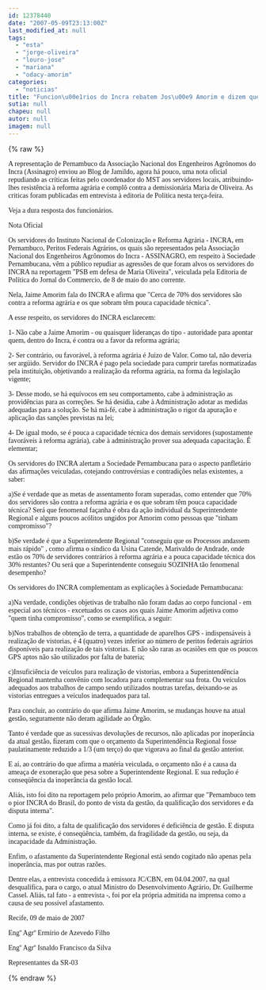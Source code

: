 ```yaml
---
id: 12378440
date: "2007-05-09T23:13:00Z"
last_modified_at: null
tags:
  - "esta"
  - "jorge-oliveira"
  - "louro-jose"
  - "mariana"
  - "odacy-amorim"
categories:
  - "noticias"
title: "Funcion\u00e1rios do Incra rebatem Jos\u00e9 Amorim e dizem que Maria de Oliveira est\u00e1 caindo por incompet\u00eancia"
sutia: null
chapeu: null
autor: null
imagem: null
---
```

{% raw %}
<p><p><font face=\"Verdana\">A representa&ccedil;&atilde;o de Pernambuco da Associa&ccedil;&atilde;o Nacional dos Engenheiros Agr&ocirc;nomos do Incra (Assinagro) enviou ao Blog de Jamildo, agora h&aacute; pouco, uma nota oficial repudiando as cr&iacute;ticas feitas pelo coordenador do MST aos servidores locais, atribuindo-lhes resist&ecirc;ncia &agrave; reforma agr&aacute;ria e compl&ocirc; contra a demission&aacute;ria Maria de Oliveira. As criticas foram publicadas em entrevista &agrave; editoria de Pol&iacute;tica nesta ter&ccedil;a-feira.</font></p></p>
<p><p><font face=\"Verdana\">Veja a dura resposta dos funcion&aacute;rios.</font></p></p>
<p><p><font face=\"Verdana\">Nota Oficial</font></p></p>
<p><p><font face=\"Verdana\">Os servidores do Instituto Nacional de Coloniza&ccedil;&atilde;o e Reforma Agr&aacute;ria - INCRA, em Pernambuco, Peritos Federais Agr&aacute;rios, os quais s&atilde;o representados pela Associa&ccedil;&atilde;o Nacional dos Engenheiros Agr&ocirc;nomos do Incra - ASSINAGRO, em respeito &agrave; Sociedade Pernambucana, v&ecirc;m a p&uacute;blico repudiar as agress&otilde;es de que foram alvos os servidores do INCRA na reportagem &quot;PSB em defesa de Maria Oliveira&quot;, veiculada pela Editoria de Pol&iacute;tica do Jornal do Commercio, de 8 de maio do ano corrente.</font></p></p>
<p><p><font face=\"Verdana\">Nela, Jaime Amorim fala do INCRA e afirma que &quot;Cerca de 70% dos servidores s&atilde;o contra a reforma agr&aacute;ria e os que sobram t&ecirc;m pouca capacidade t&eacute;cnica&quot;.</font></p></p>
<p><p><font face=\"Verdana\">A esse respeito, os servidores do INCRA esclarecem:</font></p></p>
<p><p><font face=\"Verdana\">1- N&atilde;o cabe a Jaime Amorim - ou quaisquer lideran&ccedil;as do tipo - autoridade para apontar quem, dentro do Incra, &eacute; contra ou a favor da reforma agr&aacute;ria;</font></p></p>
<p><p><font face=\"Verdana\">2- Ser contr&aacute;rio, ou favor&aacute;vel, &agrave; reforma agr&aacute;ria &eacute; Ju&iacute;zo de Valor. Como tal, n&atilde;o deveria ser arg&uuml;ido. Servidor do INCRA &eacute; pago pela sociedade para cumprir tarefas normatizadas pela institui&ccedil;&atilde;o, objetivando a realiza&ccedil;&atilde;o da reforma agr&aacute;ria, na forma da legisla&ccedil;&atilde;o vigente;</font></p></p>
<p><p><font face=\"Verdana\">3- Desse modo, se h&aacute; equ&iacute;vocos em seu comportamento, cabe &agrave; administra&ccedil;&atilde;o as provid&ecirc;ncias para as corre&ccedil;&otilde;es. Se h&aacute; des&iacute;dia, cabe &agrave; Administra&ccedil;&atilde;o adotar as medidas adequadas para a solu&ccedil;&atilde;o. Se h&aacute; m&aacute;-f&eacute;, cabe &agrave; administra&ccedil;&atilde;o o rigor da apura&ccedil;&atilde;o e aplica&ccedil;&atilde;o das san&ccedil;&otilde;es previstas na lei;</font></p></p>
<p><p><font face=\"Verdana\">4- De igual modo, se &eacute; pouca a capacidade t&eacute;cnica dos demais servidores (supostamente favor&aacute;veis &agrave; reforma agr&aacute;ria), cabe &agrave; administra&ccedil;&atilde;o prover sua adequada capacita&ccedil;&atilde;o. &Eacute; elementar;</font></p></p>
<p><p><font face=\"Verdana\">Os servidores do INCRA alertam a Sociedade Pernambucana para o aspecto panflet&aacute;rio das afirma&ccedil;&otilde;es veiculadas, cotejando controv&eacute;rsias e contradi&ccedil;&otilde;es nelas existentes, a saber:</font></p></p>
<p><p><font face=\"Verdana\">a)Se &eacute; verdade que as metas de assentamento foram superadas, como entender que 70% dos servidores s&atilde;o contra a reforma agr&aacute;ria e os que sobram t&ecirc;m pouca capacidade t&eacute;cnica? Ser&aacute; que fenomenal fa&ccedil;anha &eacute; obra da a&ccedil;&atilde;o individual da Superintendente Regional e alguns poucos ac&oacute;litos ungidos por Amorim como pessoas que &quot;tinham compromisso&quot;? </font></p></p>
<p><p><font face=\"Verdana\">b)Se verdade &eacute; que a Superintendente Regional &quot;conseguiu que os Processos andassem mais r&aacute;pido&quot; , como afirma o s&iacute;ndico da Usina Catende, Marivaldo de Andrade, onde est&atilde;o os 70% de servidores contr&aacute;rios &agrave; reforma agr&aacute;ria e a pouca capacidade t&eacute;cnica dos 30% restantes? Ou ser&aacute; que a Superintendente conseguiu SOZINHA t&atilde;o fenomenal desempenho? </font></p></p>
<p><p><font face=\"Verdana\">Os servidores do INCRA complementam as explica&ccedil;&otilde;es &agrave; Sociedade Pernambucana:</font></p></p>
<p><p><font face=\"Verdana\">a)Na verdade, condi&ccedil;&otilde;es objetivas de trabalho n&atilde;o foram dadas ao corpo funcional - em especial aos t&eacute;cnicos - excetuados os casos aos quais Jaime Amorim adjetiva como &quot;quem tinha compromisso&quot;, como se exemplifica, a seguir:</font></p></p>
<p><p><font face=\"Verdana\">b)Nos trabalhos de obten&ccedil;&atilde;o de terra, a quantidade de aparelhos GPS - indispens&aacute;veis &agrave; realiza&ccedil;&atilde;o de vistorias, &eacute; 4 (quatro) vezes inferior ao n&uacute;mero de peritos federais agr&aacute;rios dispon&iacute;veis para realiza&ccedil;&atilde;o de tais vistorias. E n&atilde;o s&atilde;o raras as ocasi&otilde;es em que os poucos GPS aptos n&atilde;o s&atilde;o utilizados por falta de bateria;</font></p></p>
<p><p><font face=\"Verdana\">c)Insufici&ecirc;ncia de ve&iacute;culos para realiza&ccedil;&atilde;o de vistorias, embora a Superintend&ecirc;ncia Regional mantenha conv&ecirc;nio com locadora para complementar sua frota. Ou ve&iacute;culos adequados aos trabalhos de campo sendo utilizados noutras tarefas, deixando-se as vistorias entregues a ve&iacute;culos inadequados para tal.</font></p></p>
<p><p><font face=\"Verdana\">Para concluir, ao contr&aacute;rio do que afirma Jaime Amorim, se mudan&ccedil;as houve na atual gest&atilde;o, seguramente n&atilde;o deram agilidade ao &Oacute;rg&atilde;o.</font></p></p>
<p><p><font face=\"Verdana\">Tanto &eacute; verdade que as sucessivas devolu&ccedil;&otilde;es de recursos, n&atilde;o aplicadas por inoper&acirc;ncia da atual gest&atilde;o, fizeram com que o or&ccedil;amento da Superintend&ecirc;ncia Regional fosse paulatinamente reduzido a 1/3 (um ter&ccedil;o) do que vigorava ao final da gest&atilde;o anterior.</font></p></p>
<p><p><font face=\"Verdana\">E a&iacute;, ao contr&aacute;rio do que afirma a mat&eacute;ria veiculada, o or&ccedil;amento n&atilde;o &eacute; a causa da amea&ccedil;a de exonera&ccedil;&atilde;o que pesa sobre a Superintendente Regional. E sua redu&ccedil;&atilde;o &eacute; conseq&uuml;&ecirc;ncia da inoper&acirc;ncia da gest&atilde;o local.</font></p></p>
<p><p><font face=\"Verdana\">Ali&aacute;s, isto foi dito na reportagem pelo pr&oacute;prio Amorim, ao afirmar que &quot;Pernambuco tem o pior INCRA do Brasil, do ponto de vista da gest&atilde;o, da qualifica&ccedil;&atilde;o dos servidores e da disputa interna&quot;.</font></p></p>
<p><p><font face=\"Verdana\">Como j&aacute; foi dito, a falta de qualifica&ccedil;&atilde;o dos servidores &eacute; defici&ecirc;ncia de gest&atilde;o. E disputa interna, se existe, &eacute; conseq&uuml;&ecirc;ncia, tamb&eacute;m, da fragilidade da gest&atilde;o, ou seja, da incapacidade da Administra&ccedil;&atilde;o.</font></p></p>
<p><p><font face=\"Verdana\">Enfim, o afastamento da Superintendente Regional est&aacute; sendo cogitado n&atilde;o apenas pela inoper&acirc;ncia, mas por outras raz&otilde;es. </font></p></p>
<p><p><font face=\"Verdana\">Dentre elas, a entrevista concedida &agrave; emissora JC/CBN, em 04.04.2007, na qual desqualifica, para o cargo, o atual Ministro do Desenvolvimento Agr&aacute;rio, Dr. Guilherme Cassel. Ali&aacute;s, tal fato - a entrevista -, foi por ela pr&oacute;pria admitida na imprensa como a causa de seu poss&iacute;vel afastamento. </font></p></p>
<p><p><font face=\"Verdana\">Recife, 09 de maio de 2007<br /></p>
<p>Eng&ordm; Agr&ordm; Erm&iacute;rio de Azevedo Filho<br /></p>
<p>Eng&ordm; Agr&ordm; Isnaldo Francisco da Silva<br /></p>
<p>Representantes da SR-03<br /></p>
<p></font></p> </p>
{% endraw %}